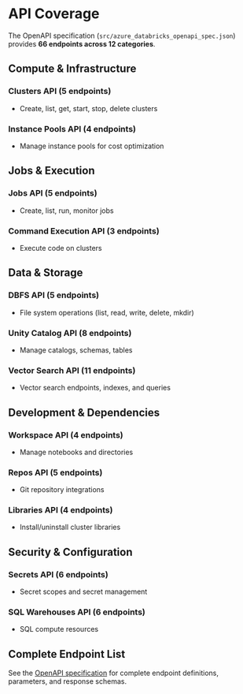 # API Coverage

The OpenAPI specification (`src/azure_databricks_openapi_spec.json`) provides **66 endpoints across 12 categories**.

## Compute & Infrastructure

### Clusters API (5 endpoints)

- Create, list, get, start, stop, delete clusters

### Instance Pools API (4 endpoints)

- Manage instance pools for cost optimization

## Jobs & Execution

### Jobs API (5 endpoints)

- Create, list, run, monitor jobs

### Command Execution API (3 endpoints)

- Execute code on clusters

## Data & Storage

### DBFS API (5 endpoints)

- File system operations (list, read, write, delete, mkdir)

### Unity Catalog API (8 endpoints)

- Manage catalogs, schemas, tables

### Vector Search API (11 endpoints)

- Vector search endpoints, indexes, and queries

## Development & Dependencies

### Workspace API (4 endpoints)

- Manage notebooks and directories

### Repos API (5 endpoints)

- Git repository integrations

### Libraries API (4 endpoints)

- Install/uninstall cluster libraries

## Security & Configuration

### Secrets API (6 endpoints)

- Secret scopes and secret management

### SQL Warehouses API (6 endpoints)

- SQL compute resources

## Complete Endpoint List

See the [OpenAPI specification](../src/azure_databricks_openapi_spec.json) for complete endpoint definitions, parameters, and response schemas.
